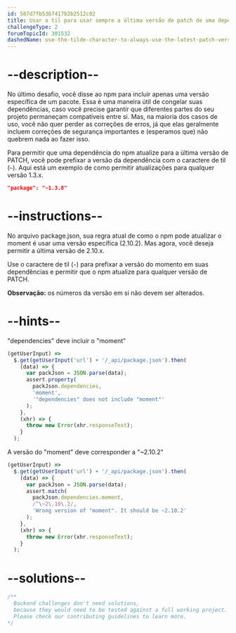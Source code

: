 ```yaml
---
id: 587d7fb5367417b2b2512c02
title: Usar o til para usar sempre a última versão de patch de uma dependência
challengeType: 2
forumTopicId: 301532
dashedName: use-the-tilde-character-to-always-use-the-latest-patch-version-of-a-dependency
---
```


# --description--

No último desafio, você disse ao npm para incluir apenas uma versão específica de um pacote. Essa é uma maneira útil de congelar suas dependências, caso você precise garantir que diferentes partes do seu projeto permaneçam compatíveis entre si. Mas, na maioria dos casos de uso, você não quer perder as correções de erros, já que elas geralmente incluem correções de segurança importantes e (esperamos que) não quebrem nada ao fazer isso.

Para permitir que uma dependência do npm atualize para a última versão de PATCH, você pode prefixar a versão da dependência com o caractere de til (`~`). Aqui está um exemplo de como permitir atualizações para qualquer versão 1.3.x.

```json
"package": "~1.3.8"
```

# --instructions--

No arquivo package.json, sua regra atual de como o npm pode atualizar o moment é usar uma versão específica (2.10.2). Mas agora, você deseja permitir a última versão de 2.10.x.

Use o caractere de til (`~`) para prefixar a versão do momento em suas dependências e permitir que o npm atualize para qualquer versão de PATCH.

**Observação:** os números da versão em si não devem ser alterados.

# --hints--

"dependencies" deve incluir o "moment"

```js
(getUserInput) =>
  $.get(getUserInput('url') + '/_api/package.json').then(
    (data) => {
      var packJson = JSON.parse(data);
      assert.property(
        packJson.dependencies,
        'moment',
        '"dependencies" does not include "moment"'
      );
    },
    (xhr) => {
      throw new Error(xhr.responseText);
    }
  );
```

A versão do "moment" deve corresponder a "~2.10.2"

```js
(getUserInput) =>
  $.get(getUserInput('url') + '/_api/package.json').then(
    (data) => {
      var packJson = JSON.parse(data);
      assert.match(
        packJson.dependencies.moment,
        /^\~2\.10\.2/,
        'Wrong version of "moment". It should be ~2.10.2'
      );
    },
    (xhr) => {
      throw new Error(xhr.responseText);
    }
  );
```

# --solutions--

```js
/**
  Backend challenges don't need solutions, 
  because they would need to be tested against a full working project. 
  Please check our contributing guidelines to learn more.
*/
```
